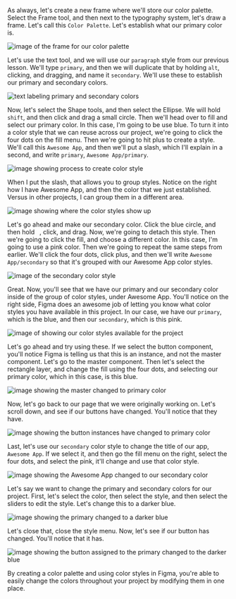 As always, let's create a new frame where we'll store our color palette. Select the Frame tool, and then next to the typography system, let's draw a frame. Let's call this `Color Palette`. Let's establish what our primary color is.

![image of the frame for our color palette](https://res.cloudinary.com/dg3gyk0gu/image/upload/v1548103533/transcript-images/figma-create-figma-color-styles-to-reuse-across-frames-initialframe.jpg)

Let's use the text tool, and we will use our `paragraph` style from our previous lesson. We'll type `primary`, and then we will duplicate that by holding `alt`, clicking, and dragging, and name it `secondary`. We'll use these to establish our primary and secondary colors.

![text labeling primary and secondary colors](https://res.cloudinary.com/dg3gyk0gu/image/upload/v1548103543/transcript-images/figma-create-figma-color-styles-to-reuse-across-frames-primarysecondary.jpg)

Now, let's select the Shape tools, and then select the Ellipse. We will hold `shift`, and then click and drag a small circle. Then we'll head over to fill and select our primary color. In this case, I'm going to be use blue. To turn it into a color style that we can reuse across our project, we're going to click the four dots on the fill menu. Then we're going to hit plus to create a style. We'll call this `Awesome App`, and then we'll put a slash, which I'll explain in a second, and write `primary`, `Awesome App/primary`.

![image showing process to create color style](https://res.cloudinary.com/dg3gyk0gu/image/upload/v1548103539/transcript-images/figma-create-figma-color-styles-to-reuse-across-frames-firstcolor.jpg)

When I put the slash, that allows you to group styles. Notice on the right how I have Awesome App, and then the color that we just established. Versus in other projects, I can group them in a different area. 

![image showing where the color styles show up](https://res.cloudinary.com/dg3gyk0gu/image/upload/v1548103537/transcript-images/figma-create-figma-color-styles-to-reuse-across-frames-groupstyles.jpg)

Let's go ahead and make our secondary color. Click the blue circle, and then hold ` `, click, and drag. Now, we're going to detach this style. Then we're going to click the fill, and choose a different color. In this case, I'm going to use a pink color. Then we're going to repeat the same steps from earlier. We'll click the four dots, click plus, and then we'll write `Awesome App/secondary` so that it's grouped with our Awesome App color styles. 

![image of the secondary color style](https://res.cloudinary.com/dg3gyk0gu/image/upload/v1548103536/transcript-images/figma-create-figma-color-styles-to-reuse-across-frames-secondcolor.jpg)

Great. Now, you'll see that we have our primary and our secondary color inside of the group of color styles, under Awesome App. You'll notice on the right side, Figma does an awesome job of letting you know what color styles you have available in this project. In our case, we have our `primary`, which is the blue, and then our `secondary`, which is this pink.

![image of showing our color styles available for the project](https://res.cloudinary.com/dg3gyk0gu/image/upload/v1548103533/transcript-images/figma-create-figma-color-styles-to-reuse-across-frames-availablestyles.jpg)

Let's go ahead and try using these. If we select the button component, you'll notice Figma is telling us that this is an instance, and not the master component. Let's go to the master component. Then let's select the rectangle layer, and change the fill using the four dots, and selecting our primary color, which in this case, is this blue.

![image showing the master changed to primary color](https://res.cloudinary.com/dg3gyk0gu/image/upload/v1548103536/transcript-images/figma-create-figma-color-styles-to-reuse-across-frames-masterprimary.jpg)

Now, let's go back to our page that we were originally working on. Let's scroll down, and see if our buttons have changed. You'll notice that they have. 

![image showing the button instances have changed to primary color](https://res.cloudinary.com/dg3gyk0gu/image/upload/v1548103529/transcript-images/figma-create-figma-color-styles-to-reuse-across-frames-instance.jpg)

Last, let's use our `secondary` color style to change the title of our app, `Awesome App`. If we select it, and then go the fill menu on the right, select the four dots, and select the pink, it'll change and use that color style. 

![image showing the Awesome App changed to our secondary color](https://res.cloudinary.com/dg3gyk0gu/image/upload/v1548103543/transcript-images/figma-create-figma-color-styles-to-reuse-across-frames-secondaryawesome.jpg)

Let's say we want to change the primary and secondary colors for our project. First, let's select the color, then select the style, and then select the sliders to edit the style. Let's change this to a darker blue. 

![image showing the primary changed to a darker blue](https://res.cloudinary.com/dg3gyk0gu/image/upload/v1548103533/transcript-images/figma-create-figma-color-styles-to-reuse-across-frames-primarychange.jpg)

Let's close that, close the style menu. Now, let's see if our button has changed. You'll notice that it has.

![image showing the button assigned to the primary changed to the darker blue](https://res.cloudinary.com/dg3gyk0gu/image/upload/v1548103538/transcript-images/figma-create-figma-color-styles-to-reuse-across-frames-primarychangebutton.jpg)

By creating a color palette and using color styles in Figma, you're able to easily change the colors throughout your project by modifying them in one place.
